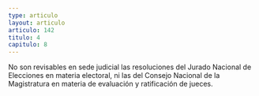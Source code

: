```yaml
---
type: articulo
layout: articulo
articulo: 142
titulo: 4
capitulo: 8
---
```

No son revisables en sede judicial las resoluciones del Jurado Nacional de Elecciones en materia electoral, ni las del Consejo Nacional de la Magistratura en materia de evaluación y ratificación de jueces.
